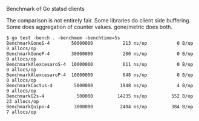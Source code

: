Benchmark of Go statsd clients

The comparison is not entirely fair. Some libraries do client side buffering. Some does aggregation of counter values. gone/metric does both.

```
$ go test -bench . -benchmem -benchtime=5s
BenchmarkGoneS-4      	50000000	       213 ns/op	       0 B/op	       0 allocs/op
BenchmarkGoneP-4      	30000000	       200 ns/op	       0 B/op	       0 allocs/op
BenchmarkAlexcesaroS-4	10000000	       611 ns/op	       0 B/op	       0 allocs/op
BenchmarkAlexcesaroP-4	10000000	       648 ns/op	       0 B/op	       0 allocs/op
BenchmarkCactus-4     	 5000000	      1948 ns/op	       4 B/op	       0 allocs/op
BenchmarkG2s-4        	  500000	     14235 ns/op	     552 B/op	      23 allocs/op
BenchmarkQuipo-4      	 3000000	      2404 ns/op	     384 B/op	       7 allocs/op
```
